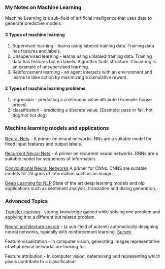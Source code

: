 ### My Notes on Machine Learning

Machine Learning is a sub-field of artificial intelligence that uses data to generate predictive models.  

#### 3 Types of machine learning
1. Supervised learning - learns using labeled training data.  Training data has features and labels.  
2. Unsupervised learning - learns using unlabled training data.  Training data has features but no labels.  Algorithm finds structure. Clustering is an example of unsupervised learning. 
3. Reinforcement learning - an agent interacts with an environment and learns to take action by maximizing a cumulative reward.  

#### 2 Types of machine learning problems
1. regression - predicting a continuous value attribute (Example: house prices)
2. classification - predicting a discrete value. (Example: pass or fail, hot dog/not hot dog)

### Machine learning models and applications

[Neural Nets](https://github.com/andrewt3000/MachineLearning/blob/master/neuralNets.md) - A primer on neural networks.  NNs are a suitable model for fixed input features and output labels.    

[Recurrent Neural Nets](https://github.com/andrewt3000/MachineLearning/blob/master/rnn.md) - A primer on recurrent neural networks. RNNs are a suitable model for sequences of information.   

[Convolutional Neural Networks](https://github.com/andrewt3000/MachineLearning/blob/master/cnn4Images.md) A primer for CNNs. CNNS are suitable models for 2d grids of information such as an image.   

[Deep Learning for NLP](https://github.com/andrewt3000/DL4NLP/blob/master/README.md) State of the art deep learning models and nlp applications such as sentiment analysis, translation and dialog generation.  


### Advanced Topics  

[Transfer learning](https://en.wikipedia.org/wiki/Transfer_learning) - storing knowledge gained while solving one problem and applying it to a different but related problem.

[Neural architecture search](https://en.wikipedia.org/wiki/Neural_architecture_search) - (a sub-field of automl) automatically designing neural networks, typically with reinforcement learning. [Survey](https://arxiv.org/abs/1808.05377)    

Feature visualization - In computer vision, generating images representative of what neural networks are looking for.  

Feature attribution - In computer vision, determining and representing which pixels contribute to a classification.   
